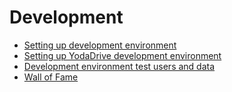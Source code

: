 # Development
- [Setting up development environment](setting-up-development-environment.md)
- [Setting up YodaDrive development environment](yodadrive-development-environment.md)
- [Development environment test users and data](development-test-data.md)
- [Wall of Fame](wall-of-fame.md)

